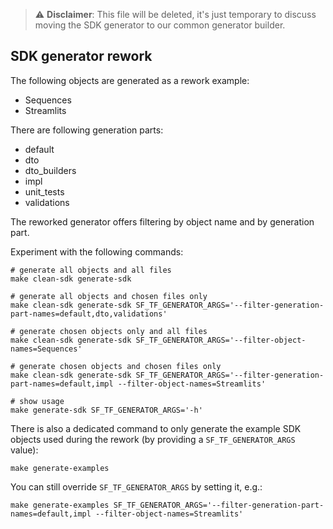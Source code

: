 > ⚠️ **Disclaimer**: This file will be deleted, it's just temporary to discuss moving the SDK generator to our common generator builder.

## SDK generator rework

The following objects are generated as a rework example:
- Sequences
- Streamlits

There are following generation parts:
- default
- dto
- dto_builders
- impl 
- unit_tests 
- validations

The reworked generator offers filtering by object name and by generation part.

Experiment with the following commands:

```shell
# generate all objects and all files
make clean-sdk generate-sdk
```
```shell
# generate all objects and chosen files only
make clean-sdk generate-sdk SF_TF_GENERATOR_ARGS='--filter-generation-part-names=default,dto,validations'
```
```shell
# generate chosen objects only and all files
make clean-sdk generate-sdk SF_TF_GENERATOR_ARGS='--filter-object-names=Sequences'
```
```shell
# generate chosen objects and chosen files only
make clean-sdk generate-sdk SF_TF_GENERATOR_ARGS='--filter-generation-part-names=default,impl --filter-object-names=Streamlits'
```
```shell
# show usage
make generate-sdk SF_TF_GENERATOR_ARGS='-h'
```

There is also a dedicated command to only generate the example SDK objects used during the rework (by providing a `SF_TF_GENERATOR_ARGS` value):
```shell
make generate-examples
```

You can still override `SF_TF_GENERATOR_ARGS` by setting it, e.g.: 
```shell
make generate-examples SF_TF_GENERATOR_ARGS='--filter-generation-part-names=default,impl --filter-object-names=Streamlits'
```